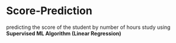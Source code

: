 # Score-Prediction

predicting the score of the student by number of hours study using **Supervised ML Algorithm (Linear Regression)**
